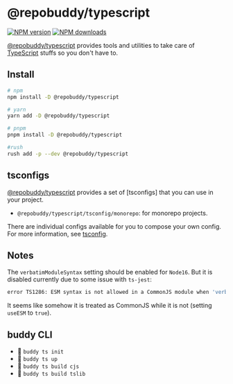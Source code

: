 # @repobuddy/typescript

[![NPM version][npm-image]][npm-url]
[![NPM downloads][downloads-image]][downloads-url]

[@repobuddy/typescript] provides tools and utilities to take care of [TypeScript] stuffs so you don't have to.

## Install

```sh
# npm
npm install -D @repobuddy/typescript

# yarn
yarn add -D @repobuddy/typescript

# pnpm
pnpm install -D @repobuddy/typescript

#rush
rush add -p --dev @repobuddy/typescript
```

## tsconfigs

[@repobuddy/typescript] provides a set of [tsconfigs] that you can use in your project.

- `@repobuddy/typescript/tsconfig/monorepo`: for monorepo projects.

There are individual configs available for you to compose your own config.
For more information, see [tsconfig](./tsconfig/readme.md).

## Notes

The `verbatimModuleSyntax` setting should be enabled for `Node16`.
But it is disabled currently due to some issue with `ts-jest`:

```sh
error TS1286: ESM syntax is not allowed in a CommonJS module when 'verbatimModuleSyntax' is enabled.
```

It seems like somehow it is treated as CommonJS while it is not (setting `useESM` to `true`).

## buddy CLI

- 🚧 `buddy ts init`
- 🚧 `buddy ts up`
- 🚧 `buddy ts build cjs`
- 🚧 `buddy ts build tslib`

[@repobuddy/typescript]: ./README.md
[downloads-image]: https://img.shields.io/npm/dm/@repobuddy/typescript.svg?style=flat
[downloads-url]: https://npmjs.org/package/@repobuddy/typescript
[npm-image]: https://img.shields.io/npm/v/@repobuddy/typescript.svg?style=flat
[npm-url]: https://npmjs.org/package/@repobuddy/typescript
[typescript]: https://typescriptlang.org/
